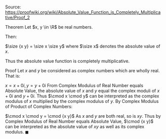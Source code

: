 # 

Source: https://proofwiki.org/wiki/Absolute_Value_Function_is_Completely_Multiplicative/Proof_2

Theorem
Let $x, y \in \R$ be real numbers.

Then:

$\size {x y} = \size x \size y$
where $\size x$ denotes the absolute value of $x$.

Thus the absolute value function is completely multiplicative.


Proof
Let $x$ and $y$ be considered as complex numbers which are wholly real.
That is:

$x = x + 0 i, y = y + 0 i$
From Complex Modulus of Real Number equals Absolute Value, the absolute value of $x$ and $y$ equal the complex moduli of $x + 0 i$ and $y + 0 i$.
Thus $\cmod x \cmod y$ can be interpreted as the complex modulus of $x$ multiplied by the complex modulus of $y$.
By Complex Modulus of Product of Complex Numbers:

$\cmod x \cmod y = \cmod {x y}$
As $x$ and $y$ are both real, so is $x y$.
Thus by Complex Modulus of Real Number equals Absolute Value, $\cmod {x y}$ can be interpreted as the absolute value of $x y$ as well as its complex modulus.
$\blacksquare$





